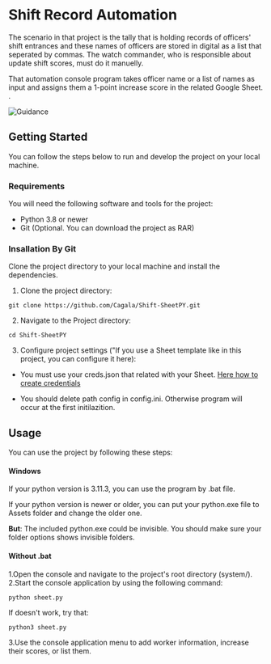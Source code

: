 # Shift Record Automation

The scenario in that project is the tally that is holding records of officers' shift entrances and these names of officers are 
stored in digital as a list that seperated by commas. The watch commander, who is responsible about update shift scores, must do 
it manuelly. 

That automation console program takes officer name or a list of names as input and assigns them a 1-point increase score in the 
related Google Sheet. . 

![Guidance](http://drive.google.com/uc?export=view&id=12HcpaMzEIe9YJV4_cgWIjOGMVdxhV9lT)

## Getting Started

You can follow the steps below to run and develop the project on your local machine.

### Requirements

You will need the following software and tools for the project:

- Python 3.8 or newer
- Git (Optional. You can download the project as RAR)

### Insallation By Git

Clone the project directory to your local machine and install the dependencies.

1. Clone the project directory:
```shell
git clone https://github.com/Cagala/Shift-SheetPY.git
```
2. Navigate to the Project directory:
```shell
cd Shift-SheetPY
```
3. Configure project settings ("If you use a Sheet template like in this project, you can configure it here):

- You must use your creds.json that related with your Sheet. [Here how to create credentials](https://pygsheets.readthedocs.io/en/stable/authorization.html)

- You should delete path config in config.ini. Otherwise program will occur at the first initilazition.



## Usage
You can use the project by following these steps:

#### Windows
If your python version is 3.11.3, you can use the program by .bat file.

If your python version is newer or older, you can put your python.exe file to Assets folder
and change the older one.

**But**: The included python.exe could be invisible. You should make sure your folder options shows
invisible folders.

#### Without .bat
1.Open the console and navigate to the project's root directory (system/).
2.Start the console application by using the following command:
```shell
python sheet.py
```
If doesn't work, try that:
```shell
python3 sheet.py
```
3.Use the console application menu to add worker information, increase their scores, or list them.

